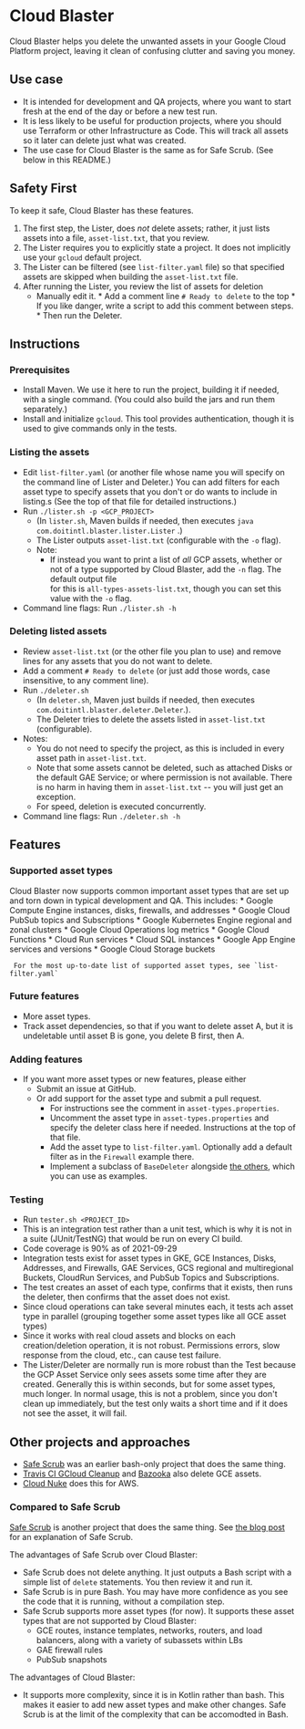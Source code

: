 # Cloud Blaster

Cloud Blaster helps you delete the unwanted assets in your Google Cloud Platform project, 
leaving it clean of confusing clutter and saving you money.

## Use case
* It is intended for development and QA projects, where you want to start fresh at the end of the day or 
before a new test run.
* It is less likely to be useful for production projects, 
where you should use Terraform or other Infrastructure as Code. This will track all
assets so it later can delete just what was created.
* The use case for Cloud Blaster is the same as for Safe Scrub. (See below in this README.)

## Safety First 
To keep it safe, Cloud Blaster has these features.
1. The first step, the Lister, does *not* delete assets; rather, it just lists assets into
 a file, `asset-list.txt`, that you review.
1. The Lister requires you to explicitly state a project. It does not implicitly use your `gcloud` default project.
1. The Lister can be filtered (see `list-filter.yaml` file) so that specified assets are skipped when 
building the `asset-list.txt` file.
1. After running the Lister, you review the list of assets for deletion
      * Manually edit it.
       * Add a comment line `# Ready to delete` to the top 
       * If you like danger, write a script to add this comment between steps.
       * Then run the Deleter. 

## Instructions

### Prerequisites
* Install Maven. We use it here to run the project, building it if needed, with a single command. 
(You could also build the jars and run them separately.)
* Install and initialize `gcloud`. This tool provides authentication, though  it is used to give commands only in the tests. 

### Listing the assets
* Edit `list-filter.yaml` (or another file whose name you will specify on the command line of Lister and Deleter.)
You can add filters for each asset type to specify assets that you don't or do wants to include in listing.s 
(See the top of that file for detailed instructions.)
* Run `./lister.sh -p <GCP_PROJECT>` 
   * (In `lister.sh`, Maven builds if needed, then executes `java com.doitintl.blaster.lister.Lister` .) 
   * The Lister outputs `asset-list.txt` (configurable with the `-o` flag).
   * Note:
       * If instead you want to print a list of *all* GCP assets, whether or not of a type
       supported by Cloud Blaster, add the `-n` flag. The default output file  
       for this is `all-types-assets-list.txt`,
       though you can set this value with the `-o` flag.
* Command line flags: Run `./lister.sh -h` 

### Deleting listed assets
* Review `asset-list.txt` (or the other file you plan to use) and remove lines for any assets 
that you do not want to delete.
* Add a comment `# Ready to delete` (or just add those words, case insensitive, to any comment line).
* Run `./deleter.sh` 
  * (In `deleter.sh`, Maven just builds if needed, then executes `com.doitintl.blaster.deleter.Deleter`.). 
  * The Deleter tries to delete the assets listed in `asset-list.txt` (configurable). 
* Notes:
  * You do not need to specify the project, as this is included in every asset path in `asset-list.txt`.
  * Note that some assets cannot be deleted, such as attached Disks or the default GAE Service; or where
  permission is not available.  There is no harm in having them in `asset-list.txt` -- you 
  will just get an exception.
  * For speed, deletion is executed concurrently.
* Command line flags: Run `./deleter.sh -h`

## Features
### Supported asset types
Cloud Blaster now supports common important asset types that are set up and torn down in typical development and QA. 
This includes: 
    * Google Compute Engine instances, disks, firewalls, and addresses
    * Google Cloud PubSub topics and Subscriptions 
    * Google Kubernetes Engine regional and zonal clusters
    * Google Cloud Operations log metrics
    * Google Cloud Functions
    * Cloud Run services
    * Cloud SQL instances
    * Google App Engine services and versions
    * Google Cloud Storage buckets
    
     For the most up-to-date list of supported asset types, see `list-filter.yaml`
    

### Future features
* More asset types.
* Track asset dependencies, so that if you want to delete asset A, but it is undeletable until 
asset B is gone, you delete B first, then A. 

### Adding features   
* If you want more asset types or new features, please either
    * Submit an issue at GitHub.
    * Or add support for the asset type and submit a pull request. 
         * For instructions see the comment in `asset-types.properties`. 
         * Uncomment the asset type in `asset-types.properties` and specify the deleter class here if needed. 
         Instructions at the top of that file.
         * Add the asset type to `list-filter.yaml`. Optionally add a default filter as in the `Firewall` example there.
         * Implement a subclass of `BaseDeleter` alongside
          [the others](https://github.com/doitintl/CloudBlaster/tree/master/src/main/com/doitintl/blaster/deleters),
          which you can use as examples.
                                                      
### Testing
* Run `tester.sh <PROJECT_ID>`
* This is an integration test rather than a unit test, which is why it is not in a
suite (JUnit/TestNG) that would be run on every CI build. 
* Code coverage is 90% as of 2021-09-29
* Integration tests exist for asset types in GKE, GCE Instances, Disks, Addresses, and Firewalls, 
GAE Services, GCS regional and multiregional Buckets, CloudRun Services, and PubSub Topics and Subscriptions.
* The test creates an asset of each type, confirms that it 
exists, then runs the deleter, then confirms that the asset does not exist.
* Since cloud operations can take several minutes each, it tests ach asset type in parallel
(grouping together some asset types like all GCE asset types)  
* Since it works with real cloud assets and blocks on each creation/deletion operation,
it is not robust. Permissions errors, slow response from the cloud, etc., can cause test failure. 
* The Lister/Deleter are normally run is more robust than the Test because
the GCP Asset Service only sees assets some time after they are created. 
Generally this is within seconds, but for some asset types, much longer. 
In normal usage, this is not a problem, since you don't clean up immediately, but the test
only waits a short time and if it does not see the asset, it will fail. 
     

## Other projects and approaches
- [Safe Scrub](https://github.com/doitintl/SafeScrub) was an earlier bash-only project that does the same thing. 
- [Travis CI GCloud Cleanup](https://github.com/travis-ci/gcloud-cleanup) and [Bazooka](https://github.com/enxebre/bazooka) also delete GCE assets.
- [Cloud Nuke](https://blog.gruntwork.io/cloud-nuke-how-we-reduced-our-aws-bill-by-85-f3aced4e5876) does this for AWS.
 
 ### Compared to Safe Scrub
 
 [Safe Scrub](https://github.com/doitintl/SafeScrub) is another project that does the same thing. 
 See [the blog post](https://blog.doit-intl.com/safe-scrub-clean-up-your-google-cloud-projects-f90f18aca311?source=friends_link&sk=bce56e27b568c8209f3da94eac17099f)
 for an explanation of Safe Scrub.
 
 The advantages of Safe Scrub over Cloud Blaster:
 * Safe Scrub does not delete anything. It just outputs a Bash script with a simple list of `delete` statements. 
 You then review it and run it.
 * Safe Scrub is in pure Bash. You may have more confidence as you see the code that it is running, without a compilation step. 
 * Safe Scrub supports more asset types (for now). It supports these asset types that are not supported by Cloud Blaster:
      * GCE routes, instance templates, networks, routers, and load balancers, along with a variety of subassets within LBs
      * GAE firewall rules
      * PubSub snapshots
      
      
 The advantages of Cloud Blaster:
  * It supports more complexity, since it is in Kotlin rather than bash. This makes it easier to add new asset types
       and make other changes. Safe Scrub is at the limit of the complexity that can be accomodted in Bash.
       